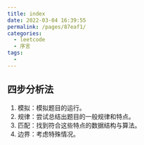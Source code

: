 ```yaml
---
title: index
date: 2022-03-04 16:39:55
permalink: /pages/87eaf1/
categories:
  - leetcode
  - 序言
tags:
  - 
---
```

## 四步分析法

1. 模拟：模拟题目的运行。
2. 规律：尝试总结出题目的一般规律和特点。
3. 匹配：找到符合这些特点的数据结构与算法。
4. 边界：考虑特殊情况。